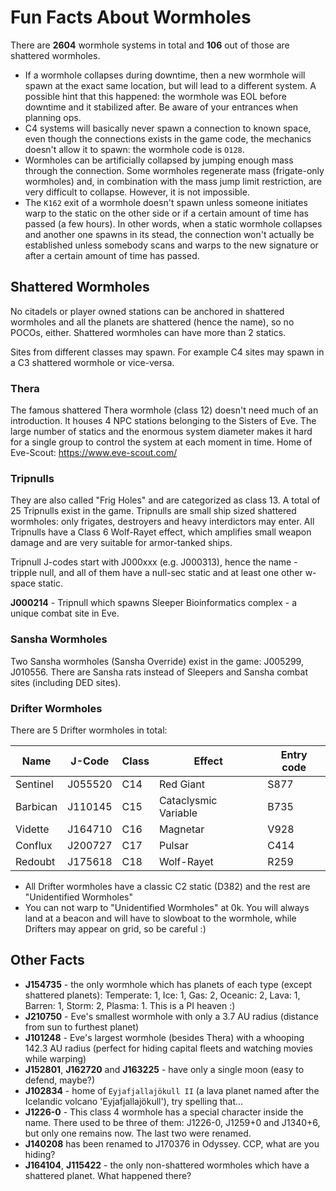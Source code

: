 # Fun Facts About Wormholes

There are **2604** wormhole systems in total and **106** out of those are shattered wormholes.

* If a wormhole collapses during downtime, then a new wormhole will spawn at the exact same location, but will lead to a different system. A possible hint that this happened: the wormhole was EOL before downtime and it stabilized after. Be aware of your entrances when planning ops.
* C4 systems will basically never spawn a connection to known space, even though the connections exists in the game code, the mechanics doesn't allow it to spawn: the wormhole code is `O128`.
* Wormholes can be artificially collapsed by jumping enough mass through the connection. Some wormholes regenerate mass (frigate-only wormholes) and, in combination with the mass jump limit restriction, are very difficult to collapse. However, it is not impossible.
* The `K162` exit of a wormhole doesn't spawn unless someone initiates warp to the static on the other side or if a certain amount of time has passed (a few hours). In other words, when a static wormhole collapses and another one spawns in its stead, the connection won't actually be established unless somebody scans and warps to the new signature or after a certain amount of time has passed.

## Shattered Wormholes

No citadels or player owned stations can be anchored in shattered wormholes and all the planets are shattered (hence the name), so no POCOs, either. Shattered wormholes can have more than 2 statics.

Sites from different classes may spawn. For example C4 sites may spawn in a C3 shattered wormhole or vice-versa.

### Thera

The famous shattered Thera wormhole (class 12) doesn't need much of an introduction. It houses 4 NPC stations belonging to the Sisters of Eve. The large number of statics and the enormous system diameter makes it hard for a single group to control the system at each moment in time. Home of Eve-Scout: <https://www.eve-scout.com/>

### Tripnulls

They are also called "Frig Holes" and are categorized as class 13. A total of 25 Tripnulls exist in the game. Tripnulls are small ship sized shattered wormholes: only frigates, destroyers and heavy interdictors may enter. All Tripnulls have a Class 6 Wolf-Rayet effect, which amplifies small weapon damage and are very suitable for armor-tanked ships.

Tripnull J-codes start with J000xxx (e.g. J000313), hence the name - tripple null, and all of them have a null-sec static and at least one other w-space static.

**J000214** - Tripnull which spawns Sleeper Bioinformatics complex - a unique combat site in Eve.

### Sansha Wormholes

Two Sansha wormholes (Sansha Override) exist in the game: J005299, J010556. There are Sansha rats instead of Sleepers and Sansha combat sites (including DED sites).

### Drifter Wormholes

There are 5 Drifter wormholes in total:

| Name     | J-Code  | Class | Effect               | Entry code |
|----------|---------|-------|----------------------|------------|
| Sentinel | J055520 | C14   | Red Giant            | S877       |
| Barbican | J110145 | C15   | Cataclysmic Variable | B735       |
| Vidette  | J164710 | C16   | Magnetar             | V928       |
| Conflux  | J200727 | C17   | Pulsar               | C414       |
| Redoubt  | J175618 | C18   | Wolf-Rayet           | R259       |

* All Drifter wormholes have a classic C2 static (D382) and the rest are "Unidentified Wormholes"
* You can not warp to "Unidentified Wormholes" at 0k. You will always land at a beacon and will have to slowboat to the wormhole, while Drifters may appear on grid, so be careful :)

## Other Facts

* **J154735** - the only wormhole which has planets of each type (except shattered planets): Temperate: 1, Ice: 1, Gas: 2, Oceanic: 2, Lava: 1, Barren: 1, Storm: 2, Plasma: 1. This is a PI heaven :)
* **J210750** - Eve's smallest wormhole with only a 3.7 AU radius (distance from sun to furthest planet)
* **J101248** - Eve's largest wormhole (besides Thera) with a whooping 142.3 AU radius (perfect for hiding capital fleets and watching movies while warping)
* **J152801**, **J162720** and **J163225** - have only a single moon (easy to defend, maybe?)
* **J102834** - home of `Eyjafjallajökull II` (a lava planet named after the Icelandic volcano 'Eyjafjallajökull'), try spelling that...
* **J1226-0** - This class 4 wormhole has a special character inside the name. There used to be three of them: J1226-0, J1259+0 and J1340+6, but only one remains now. The last two were renamed.
* **J140208** has been renamed to J170376 in Odyssey. CCP, what are you hiding?
* **J164104**, **J115422** - the only non-shattered wormholes which have a shattered planet. What happened there?
